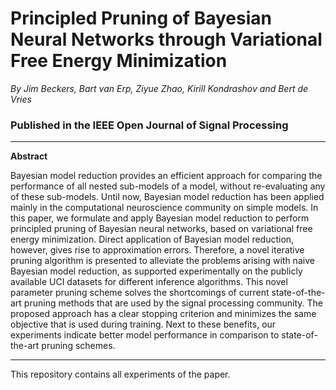 # Principled Pruning of Bayesian Neural Networks through Variational Free Energy Minimization
*By Jim Beckers, Bart van Erp, Ziyue Zhao, Kirill Kondrashov and Bert de Vries*
### Published in the IEEE Open Journal of Signal Processing
---
**Abstract**

Bayesian model reduction provides an efficient approach for comparing the performance of all nested sub-models of a model, without re-evaluating any of these sub-models. Until now, Bayesian model reduction has been applied mainly in the computational neuroscience community on simple models. In this paper, we formulate and apply Bayesian model reduction to perform principled pruning of Bayesian neural networks, based on variational free energy minimization. Direct application of Bayesian model reduction, however, gives rise to approximation errors. Therefore, a novel iterative pruning algorithm is presented to alleviate the problems arising with naive Bayesian model reduction, as supported experimentally on the publicly available UCI datasets for different inference algorithms. This novel parameter pruning scheme solves the shortcomings of current state-of-the-art pruning methods that are used by the signal processing community. The proposed approach has a clear stopping criterion and minimizes the same objective that is used during training. Next to these benefits, our experiments indicate better model performance in comparison to state-of-the-art pruning schemes.

---
This repository contains all experiments of the paper.
